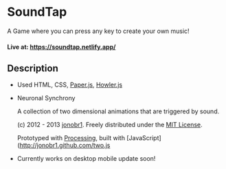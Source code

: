 # SoundTap
A Game where you can press any key to create your own music! 

#### Live at: https://soundtap.netlify.app/

## Description

- Used HTML, CSS, [Paper.js](http://paperjs.org/), [Howler.js](https://howlerjs.com/)

- Neuronal Synchrony

    A collection of two dimensional animations that are triggered by sound.

    (c) 2012 - 2013 [jonobr1](http://jonobr1.com/). Freely distributed under the [MIT License](http://opensource.org/licenses/MIT).

    Prototyped with [Processing](http://processing.org/), built with [JavaScript](http://jonobr1.github.com/two.js

- Currently works on desktop mobile update soon!

